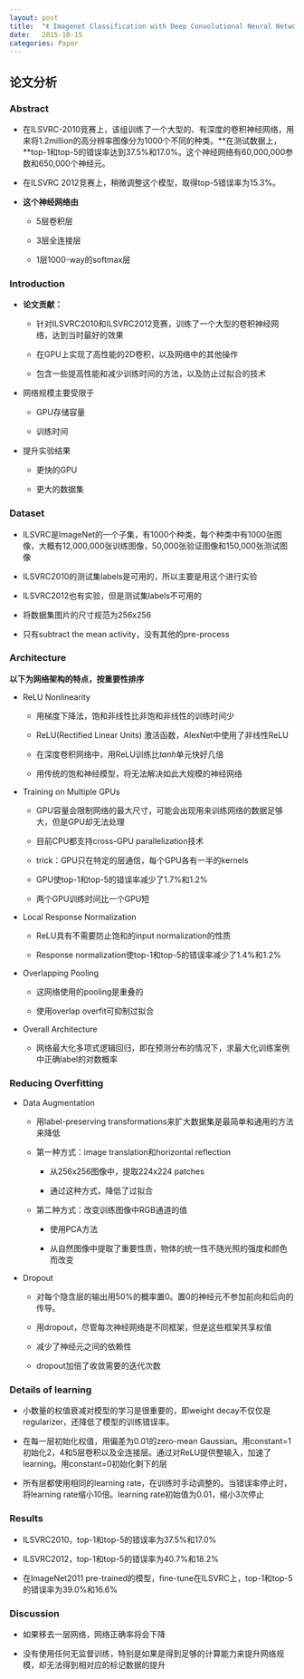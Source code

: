 ```yaml
---
layout: post
title:  "《 Imagenet Classification with Deep Convolutional Neural Networks》论文解读"
date:   2015-10-15
categories: Paper
---
```


## 论文分析

### Abstract

- 在ILSVRC-2010竞赛上，该组训练了一个大型的、有深度的卷积神经网络，用来将1.2million的高分辨率图像分为1000个不同的种类。**在测试数据上，**top-1和top-5的错误率达到37.5%和17.0%。这个神经网络有60,000,000参数和650,000个神经元。

- 在ILSVRC 2012竞赛上，稍微调整这个模型，取得top-5错误率为15.3%。

- **这个神经网络由**

	- 5层卷积层

	- 3层全连接层
	
	- 1层1000-way的softmax层
	
### Introduction

- **论文贡献：**
	- 针对ILSVRC2010和ILSVRC2012竞赛，训练了一个大型的卷积神经网络，达到当时最好的效果
	
	- 在GPU上实现了高性能的2D卷积，以及网络中的其他操作
	
	- 包含一些提高性能和减少训练时间的方法，以及防止过拟合的技术
	
- 网络规模主要受限于

	- GPU存储容量
	
	- 训练时间
	
- 提升实验结果

	- 更快的GPU
	
	- 更大的数据集
	
### Dataset

- ILSVRC是ImageNet的一个子集，有1000个种类，每个种类中有1000张图像，大概有12,000,000张训练图像，50,000张验证图像和150,000张测试图像

- ILSVRC2010的测试集labels是可用的，所以主要是用这个进行实验

- ILSVRC2012也有实验，但是测试集labels不可用的

- 将数据集图片的尺寸规范为256x256

- 只有subtract the mean activity，没有其他的pre-process

### Architecture

**以下为网络架构的特点，按重要性排序**

- ReLU Nonlinearity

	- 用梯度下降法，饱和非线性比非饱和非线性的训练时间少
	
	- ReLU(Rectified Linear Units) 激活函数，AlexNet中使用了非线性ReLU
	
	- 在深度卷积网络中，用ReLU训练比*tanh*单元快好几倍
	
	- 用传统的饱和神经模型，将无法解决如此大规模的神经网络
	
- Training on Multiple GPUs

	- GPU容量会限制网络的最大尺寸，可能会出现用来训练网络的数据足够大，但是GPU却无法处理
	
	- 目前CPU都支持cross-GPU parallelization技术
	
	- trick：GPU只在特定的层通信，每个GPU各有一半的kernels
	
	- GPU使top-1和top-5的错误率减少了1.7%和1.2%
	
	- 两个GPU训练时间比一个GPU短

- Local Response Normalization

	- ReLU具有不需要防止饱和的input normalization的性质

	- Response normalization使top-1和top-5的错误率减少了1.4%和1.2%

- Overlapping Pooling

	- 这网络使用的pooling是重叠的
	
	- 使用overlap overfit可抑制过拟合
	
- Overall Architecture

	- 网络最大化多项式逻辑回归，即在预测分布的情况下，求最大化训练案例中正确label的对数概率

### Reducing Overfitting

- Data Augmentation

	- 用label-preserving transformations来扩大数据集是最简单和通用的方法来降低
	
	- 第一种方式：image translation和horizontal reflection
	
		- 从256x256图像中，提取224x224 patches

		- 通过这种方式，降低了过拟合		
	- 第二种方式：改变训练图像中RGB通道的值

		- 使用PCA方法
		
		- 从自然图像中提取了重要性质，物体的统一性不随光照的强度和颜色而改变
		
- Dropout

	- 对每个隐含层的输出用50%的概率置0。置0的神经元不参加前向和后向的传导。
	
	- 用dropout，尽管每次神经网络是不同框架，但是这些框架共享权值
	
	- 减少了神经元之间的依赖性
	
	- dropout加倍了收敛需要的迭代次数
	
### Details of learning

- 小数量的权值衰减对模型的学习是很重要的，即weight decay不仅仅是regularizer，还降低了模型的训练错误率。

- 在每一层初始化权值，用偏差为0.01的zero-mean Gaussian。用constant=1初始化2，4和5层卷积以及全连接层。通过对ReLU提供整输入，加速了learning。用constant=0初始化剩下的层

- 所有层都使用相同的learning rate，在训练时手动调整的。当错误率停止时，将learning rate缩小10倍。learning rate初始值为0.01，缩小3次停止

### Results

- ILSVRC2010，top-1和top-5的错误率为37.5%和17.0%

- ILSVRC2012，top-1和top-5的错误率为40.7%和18.2%

- 在ImageNet2011 pre-trained的模型，fine-tune在ILSVRC上，top-1和top-5的错误率为39.0%和16.6%

### Discussion

- 如果移去一层网络，网络正确率将会下降

- 没有使用任何无监督训练，特别是如果是得到足够的计算能力来提升网络规模，却无法得到相对应的标记数据的提升
